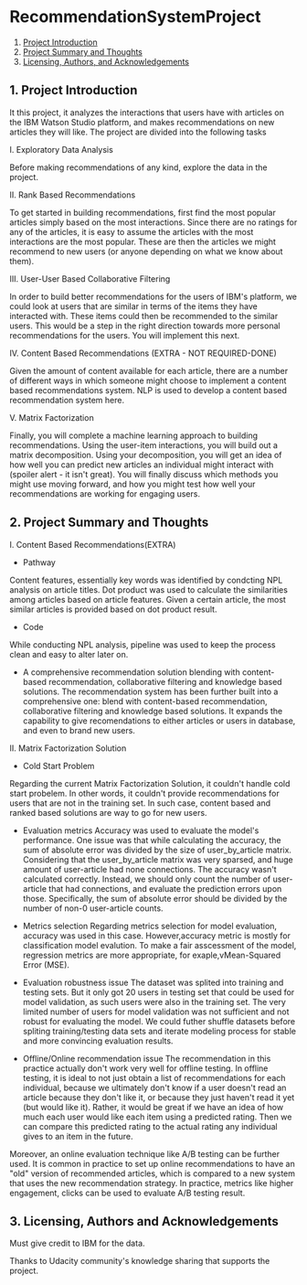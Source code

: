 # RecommendationSystemProject
1. [Project Introduction](#motivation)
2. [Project Summary and Thoughts](#summary)
4. [Licensing, Authors, and Acknowledgements](#licensing)


 
## 1. Project Introduction<a name="motivation"></a>
It this project, it analyzes the interactions that users have with articles on the IBM Watson Studio platform, and makes recommendations on new articles they will like. The project are divided into the following tasks

I. Exploratory Data Analysis

Before making recommendations of any kind, explore the data in the project. 

II. Rank Based Recommendations

To get started in building recommendations, first find the most popular articles simply based on the most interactions. Since there are no ratings for any of the articles, it is easy to assume the articles with the most interactions are the most popular. These are then the articles we might recommend to new users (or anyone depending on what we know about them).

III. User-User Based Collaborative Filtering

In order to build better recommendations for the users of IBM's platform, we could look at users that are similar in terms of the items they have interacted with. These items could then be recommended to the similar users. This would be a step in the right direction towards more personal recommendations for the users. You will implement this next.

IV. Content Based Recommendations (EXTRA - NOT REQUIRED-DONE)

Given the amount of content available for each article, there are a number of different ways in which someone might choose to implement a content based recommendations system. NLP is used to develop a content based recommendation system here. 

V. Matrix Factorization

Finally, you will complete a machine learning approach to building recommendations. Using the user-item interactions, you will build out a matrix decomposition. Using your decomposition, you will get an idea of how well you can predict new articles an individual might interact with (spoiler alert - it isn't great). You will finally discuss which methods you might use moving forward, and how you might test how well your recommendations are working for engaging users.

## 2. Project Summary and Thoughts<a name="summary"></a>
I. Content Based Recommendations(EXTRA)

- Pathway

Content features, essentially key words was identified by condcting NPL analysis on article titles. Dot product was used to calculate the similarities among articles based on article features. Given a certain article, the most similar articles is provided based on dot product result.

- Code

While conducting NPL analysis, pipeline was used to keep the process clean and easy to alter later on.

- A comprehensive recommendation solution blending with content-based recommendation, collaborative filtering and knowledge based solutions.
The recommendation system has been further built into a comprehensive one: blend with content-based recommendation, collaborative filtering and knowledge based solutions. It expands the capability to give recomendations to either articles or users in database, and even to brand new users.

II. Matrix Factorization Solution 

- Cold Start Problem 

Regarding the current Matrix Factorization Solution, it couldn't handle cold start probelem. In other words, it couldn't provide recommendations for users that are not in the training set. In such case, content based and ranked based solutions are way to go for new users.

- Evaluation metrics
Accuracy was used to evaluate the model's performance. One issue was that while calculating the accuracy, the sum of absolute error was divided by the size of user_by_article matrix. Considering that the user_by_article matrix was very sparsed, and huge amount of user-article had none connections. The accuracy wasn't calculated correctly. Instead, we should only count the number of user-article that had connections, and evaluate the prediction errors upon those. Specifically, the sum of absolute error should be divided by the number of non-0 user-article counts.

- Metrics selection
Regarding metrics selection for model evaluation, accuracy was used in this case. However,accuracy metric is mostly for classification model evalution. To make a fair asscessment of the model, regression metrics are more appropriate, for exaple,vMean-Squared Error (MSE). 

- Evaluation robustness  issue
The dataset was splited into training and testing sets. But it only got 20 users in testing set that could be used for model validation, as such users were also in the training set. The very limited number of users for model validation was not sufficient and not robust for evaluating the model. We could futher shuffle datasets before spliting training/testing data sets and iterate modeling process for stable and more convincing evaluation results.

- Offline/Online recommendation issue
The recommendation in this practice actually don't work very well for offline testing. In offline testing, it is ideal to not just obtain a list of recommendations for each individual, because we ultimately don't know if a user doesn't read an article because they don't like it, or because they just haven't read it yet (but would like it). Rather, it would be great if we have an idea of how much each user would like each item using a predicted rating. Then we can compare this predicted rating to the actual rating any individual gives to an item in the future.

Moreover,  an online evaluation technique like A/B testing can be further used. It is common in practice to set up online recommendations to have an "old" version of recommended articles, which is compared to a new system that uses the new recommendation strategy. In practice, metrics like higher engagement, clicks can be used to evaluate A/B testing result.

## 3. Licensing, Authors and Acknowledgements<a name="licensing"></a>
Must give credit to IBM for the data.

Thanks to Udacity community's knowledge sharing that supports the project.
